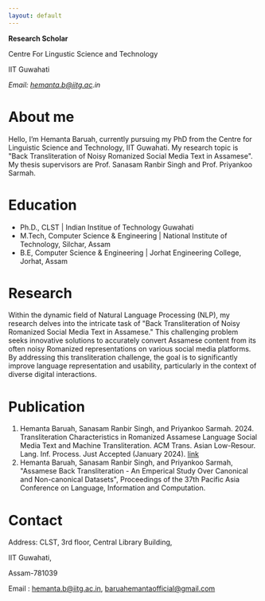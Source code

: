 ```yaml
---
layout: default
---
```


**Research Scholar**

<p>Centre For Lingustic Science and Technology</p>

IIT Guwahati

_Email: hemanta.b@iitg.ac.in_

# About me

Hello, I’m Hemanta Baruah, currently pursuing my PhD from the Centre for Linguistic Science and Technology, IIT Guwahati. My research topic is "Back Transliteration of Noisy Romanized Social Media Text in Assamese". My thesis supervisors are Prof. Sanasam Ranbir Singh and Prof. Priyankoo Sarmah.    

# Education
- Ph.D., CLST | Indian Institue of Technology Guwahati 							       		
- M.Tech, Computer Science & Engineering	| National Institute of Technology, Silchar, Assam 			        		
- B.E, Computer Science & Engineering | Jorhat Engineering College, Jorhat, Assam 

# Research

<!-- In natural language processing (NLP), event extraction aims at detecting event instance(s) in texts and identifying the event type together with its participants and attributes, if existing. The obtained structured representations of events can further be used in diverse tasks, such as to expand existing knowledge base, to monitor social events, and so on. -->

Within the dynamic field of Natural Language Processing (NLP), my research delves into the intricate task of "Back Transliteration of Noisy Romanized Social Media Text in Assamese." This challenging problem seeks innovative solutions to accurately convert Assamese content from its often noisy Romanized representations on various social media platforms. By addressing this transliteration challenge, the goal is to significantly improve language representation and usability, particularly in the context of diverse digital interactions. 


# Publication
1. Hemanta Baruah, Sanasam Ranbir Singh, and Priyankoo Sarmah. 2024. Transliteration Characteristics in Romanized Assamese Language Social Media Text and Machine Transliteration. ACM Trans. Asian Low-Resour. Lang. Inf. Process. Just Accepted (January 2024). <a href="https://doi.org/10.1145/3639565"><ur>link</ur></a>
2. Hemanta Baruah, Sanasam Ranbir Singh, and Priyankoo Sarmah, "Assamese Back Transliteration - An Emperical Study Over Canonical and Non-canonical Datasets", Proceedings of the 37th Pacific Asia Conference on Language, Information and Computation.

# Contact

Address: CLST, 3rd floor, Central Library Building,

IIT Guwahati, 

Assam-781039

Email : hemanta.b@iitg.ac.in,
        baruahemantaofficial@gmail.com

